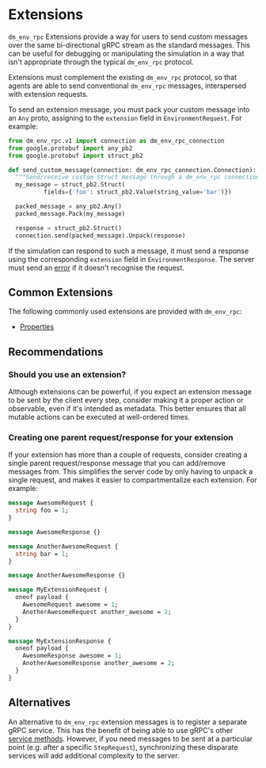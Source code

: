 # Extensions

`dm_env_rpc` Extensions provide a way for users to send custom messages over the
same bi-directional gRPC stream as the standard messages. This can be useful for
debugging or manipulating the simulation in a way that isn't appropriate through
the typical `dm_env_rpc` protocol.

Extensions must complement the existing `dm_env_rpc` protocol, so that agents
are able to send conventional `dm_env_rpc` messages, interspersed with extension
requests.

To send an extension message, you must pack your custom message into an `Any`
proto, assigning to the `extension` field in `EnvironmentRequest`. For example:

```python
from dm_env_rpc.v1 import connection as dm_env_rpc_connection
from google.protobuf import any_pb2
from google.protobuf import struct_pb2

def send_custom_message(connection: dm_env_rpc_connection.Connection):
  """Send/receive custom Struct message through a dm_env_rpc connection."""
  my_message = struct_pb2.Struct(
          fields={'foo': struct_pb2.Value(string_value='bar')})

  packed_message = any_pb2.Any()
  packed_message.Pack(my_message)

  response = struct_pb2.Struct()
  connection.send(packed_message).Unpack(response)
```

If the simulation can respond to such a message, it must send a response using
the corresponding `extension` field in `EnvironmentResponse`. The server must
send an [error](../overview.md#errors) if it doesn't recognise the request.

## Common Extensions

The following commonly used extensions are provided with `dm_env_rpc`:

*   [Properties](properties.md)

## Recommendations

### Should you use an extension?

Although extensions can be powerful, if you expect an extension message to be
sent by the client every step, consider making it a proper action or observable,
even if it's intended as metadata. This better ensures that all mutable actions
can be executed at well-ordered times.

### Creating one parent request/response for your extension

If your extension has more than a couple of requests, consider creating a single
parent request/response message that you can add/remove messages from. This
simplifies the server code by only having to unpack a single request, and makes
it easier to compartmentalize each extension. For example:

```proto
message AwesomeRequest {
  string foo = 1;
}

message AwesomeResponse {}

message AnotherAwesomeRequest {
  string bar = 1;
}

message AnotherAwesomeResponse {}

message MyExtensionRequest {
  oneof payload {
    AwesomeRequest awesome = 1;
    AnotherAwesomeRequest another_awesome = 2;
  }
}

message MyExtensionResponse {
  oneof payload {
    AwesomeResponse awesome = 1;
    AnotherAwesomeResponse another_awesome = 2;
  }
}
```

## Alternatives

An alternative to `dm_env_rpc` extension messages is to register a separate gRPC
service. This has the benefit of being able to use gRPC's other
[service methods](https://grpc.io/docs/guides/concepts/#service-definition).
However, if you need messages to be sent at a particular point (e.g. after a
specific `StepRequest`), synchronizing these disparate services will add
additional complexity to the server.
